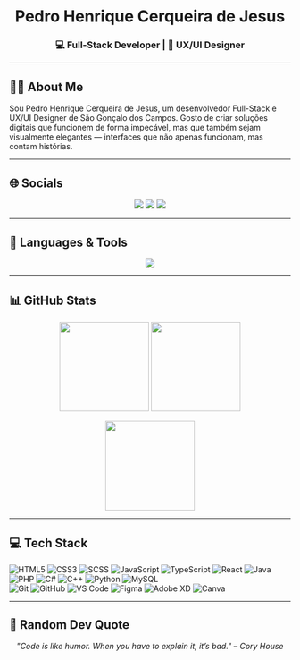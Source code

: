 <h1 align="center">Pedro Henrique Cerqueira de Jesus</h1>
<h3 align="center">💻 Full-Stack Developer | 🎨 UX/UI Designer</h3>

---

## 👨‍💻 About Me  
Sou Pedro Henrique Cerqueira de Jesus, um desenvolvedor Full-Stack e UX/UI Designer de São Gonçalo dos Campos. Gosto de criar soluções digitais que funcionem de forma impecável, mas que também sejam visualmente elegantes — interfaces que não apenas funcionam, mas contam histórias.

---

## 🌐 Socials  
<p align="center">
  <a href="https://instagram.com/Beu266"><img src="https://img.shields.io/badge/-Instagram-%23E4405F?style=for-the-badge&logo=Instagram&logoColor=white"/></a>
  <a href="https://www.linkedin.com/in/pedro-henrique-cerqueira-de-jesus-26b116318"><img src="https://img.shields.io/badge/-LinkedIn-%230077B5?style=for-the-badge&logo=linkedin&logoColor=white"/></a>
  <a href="mailto:pedrohenriquecerqueiraj@gmail.com"><img src="https://img.shields.io/badge/-Gmail-D14836?style=for-the-badge&logo=gmail&logoColor=white"/></a>
</p>

---

## 📑 Languages & Tools  
<p align="center">
  <img src="https://skillicons.dev/icons?i=html,css,scss,js,ts,react,java,php,cs,cpp,python,mysql,git,github,figma,xd,canva,vscode&perline=8" />
</p>

---

## 📊 GitHub Stats  
<p align="center">
  <img src="https://github-readme-stats.vercel.app/api?username=PedroHenriqueCJ&theme=rose_pine&hide_border=false&include_all_commits=true&count_private=true" height="160"/>
  <img src="https://streak-stats.demolab.com?user=PedroHenriqueCJ&theme=rose_pine&hide_border=false" height="160"/>
</p>
<p align="center">
  <img src="https://github-readme-stats.vercel.app/api/top-langs/?username=PedroHenriqueCJ&theme=rose_pine&hide_border=false&layout=compact" height="160"/>
</p>

---

## 💻 Tech Stack  
<p align="center">
  
![HTML5](https://img.shields.io/badge/HTML5-E34F26?style=flat-square&logo=html5&logoColor=white)
![CSS3](https://img.shields.io/badge/CSS3-1572B6?style=flat-square&logo=css3&logoColor=white)
![SCSS](https://img.shields.io/badge/SCSS-CC6699?style=flat-square&logo=sass&logoColor=white)
![JavaScript](https://img.shields.io/badge/JavaScript-F7DF1E?style=flat-square&logo=javascript&logoColor=black)
![TypeScript](https://img.shields.io/badge/TypeScript-007ACC?style=flat-square&logo=typescript&logoColor=white)
![React](https://img.shields.io/badge/React-20232A?style=flat-square&logo=react&logoColor=61DAFB)
![Java](https://img.shields.io/badge/Java-ED8B00?style=flat-square&logo=openjdk&logoColor=white)
![PHP](https://img.shields.io/badge/PHP-777BB4?style=flat-square&logo=php&logoColor=white)
![C#](https://img.shields.io/badge/C%23-239120?style=flat-square&logo=c-sharp&logoColor=white)
![C++](https://img.shields.io/badge/C++-00599C?style=flat-square&logo=cplusplus&logoColor=white)
![Python](https://img.shields.io/badge/Python-3776AB?style=flat-square&logo=python&logoColor=white)
![MySQL](https://img.shields.io/badge/MySQL-4479A1?style=flat-square&logo=mysql&logoColor=white)  
![Git](https://img.shields.io/badge/Git-F05032?style=flat-square&logo=git&logoColor=white)
![GitHub](https://img.shields.io/badge/GitHub-181717?style=flat-square&logo=github&logoColor=white)
![VS Code](https://img.shields.io/badge/VS_Code-007ACC?style=flat-square&logo=visual-studio-code&logoColor=white)
![Figma](https://img.shields.io/badge/Figma-F24E1E?style=flat-square&logo=figma&logoColor=white)
![Adobe XD](https://img.shields.io/badge/Adobe%20XD-470137?style=flat-square&logo=Adobe%20XD&logoColor=FF61F6)
![Canva](https://img.shields.io/badge/Canva-%2300C4CC.svg?style=flat-square&logo=Canva&logoColor=white)

</p>

---

## 📌 Random Dev Quote  
<p align="center">
  <em>"Code is like humor. When you have to explain it, it’s bad." – Cory House</em>
</p>


